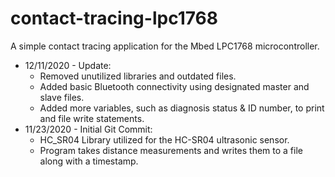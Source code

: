 # contact-tracing-lpc1768
A simple contact tracing application for the Mbed LPC1768 microcontroller.

* 12/11/2020 - Update:
    * Removed unutilized libraries and outdated files.
    * Added basic Bluetooth connectivity using designated master and slave files.
    * Added more variables, such as diagnosis status & ID number, to print and file write statements.
* 11/23/2020 - Initial Git Commit:
    * HC_SR04 Library utilized for the HC-SR04 ultrasonic sensor.
    * Program takes distance measurements and writes them to a file along with a timestamp.